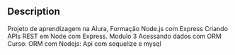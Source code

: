 ## Description

Projeto de aprendizagem na Alura,  Formação Node.js com Express Criando APIs REST em Node com Express.
Modulo 3 Acessando dados com ORM
Curso: ORM com Nodejs: Api com sequelize e mysql